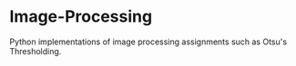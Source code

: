 # Image-Processing
Python implementations of image processing assignments such as Otsu's Thresholding.
